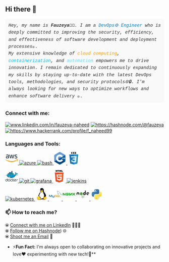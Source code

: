 ## Hi there 👋


<p style="font-family: 'Courier New', Courier, monospace; font-size: 14px; line-height: 1.6; color: #2b2b2b; background-color: #f9f9f9; padding: 10px; border-radius: 5px;">
 <em> Hey, my name is <strong>Fauzeya</strong>👩‍💻. I am a <span style="color: #007ACC;">DevOps⚙ Engineer</span></em><em> who is deeply committed to improving the security</em>, <em>efficiency, and effectiveness of software development and deployment processes</em>🔄.<br> 
 <em> My extensive knowledge of <span style="color: #FF9900;">cloud computing</span>, <span style="color: #0DB7F2;">containerization</span>, and <span style="color: #61DAFB;">automation</span> empowers me to drive innovation</em>. 
 <em> I remain dedicated to continuously expanding my skills by staying up-to-date with the latest DevOps tools, methodologies, and security protocols🌐🔒. 
  I'm always looking for new ways to optimize workflows and enhance software delivery</em> 🚀.
</p>


<h3 align="left">Connect with me:</h3>
<p align="left">
<a href="https://linkedin.com/in/www.linkedin.com/in/fauzeya-naheed" target="blank"><img align="center" src="https://raw.githubusercontent.com/rahuldkjain/github-profile-readme-generator/master/src/images/icons/Social/linked-in-alt.svg" alt="www.linkedin.com/in/fauzeya-naheed" height="30" width="40" /></a>
  <a href="https://hashnode.com/https://hashnode.com/@fauzeya" target="blank"><img align="center" src="https://raw.githubusercontent.com/rahuldkjain/github-profile-readme-generator/master/src/images/icons/Social/hashnode.svg" alt="https://hashnode.com/@fauzeya" height="30" width="40" /></a>
<a href="https://www.hackerrank.com/https://www.hackerrank.com/profile/f_naheed99" target="blank"><img align="center" src="https://raw.githubusercontent.com/rahuldkjain/github-profile-readme-generator/master/src/images/icons/Social/hackerrank.svg" alt="https://www.hackerrank.com/profile/f_naheed99" height="30" width="40" /></a>
</p>

<h3 align="left">Languages and Tools:</h3>
<p align="left"> <a href="https://aws.amazon.com" target="_blank" rel="noreferrer"> <img src="https://raw.githubusercontent.com/devicons/devicon/master/icons/amazonwebservices/amazonwebservices-original-wordmark.svg" alt="aws" width="40" height="40"/> </a> 
 <a href="https://azure.microsoft.com/en-in/" target="_blank" rel="noreferrer"> <img src="https://www.vectorlogo.zone/logos/microsoft_azure/microsoft_azure-icon.svg" alt="azure" width="40" height="40"/> </a>
<a href="https://www.gnu.org/software/bash/" target="_blank" rel="noreferrer"> <img src="https://www.vectorlogo.zone/logos/gnu_bash/gnu_bash-icon.svg" alt="bash" width="40" height="40"/> </a> 
  <a href="https://www.w3schools.com/cpp/" target="_blank" rel="noreferrer"> <img src="https://raw.githubusercontent.com/devicons/devicon/master/icons/cplusplus/cplusplus-original.svg" alt="cplusplus" width="40" height="40"/> </a>
  <a href="https://www.w3schools.com/css/" target="_blank" rel="noreferrer"> <img src="https://raw.githubusercontent.com/devicons/devicon/master/icons/css3/css3-original-wordmark.svg" alt="css3" width="40" height="40"/> </a>
  
  <a href="https://www.docker.com/" target="_blank" rel="noreferrer"> <img src="https://raw.githubusercontent.com/devicons/devicon/master/icons/docker/docker-original-wordmark.svg" alt="docker" width="40" height="40"/> </a>
   <a href="https://git-scm.com/" target="_blank" rel="noreferrer"> <img src="https://www.vectorlogo.zone/logos/git-scm/git-scm-icon.svg" alt="git" width="40" height="40"/> </a>
  <a href="https://grafana.com" target="_blank" rel="noreferrer"> <img src="https://www.vectorlogo.zone/logos/grafana/grafana-icon.svg" alt="grafana" width="40" height="40"/> </a>
  <a href="https://www.w3.org/html/" target="_blank" rel="noreferrer"> <img src="https://raw.githubusercontent.com/devicons/devicon/master/icons/html5/html5-original-wordmark.svg" alt="html5" width="40" height="40"/> </a>
   <a href="https://www.jenkins.io" target="_blank" rel="noreferrer"> <img src="https://www.vectorlogo.zone/logos/jenkins/jenkins-icon.svg" alt="jenkins" width="40" height="40"/> </a> 
   
  <a href="https://kubernetes.io" target="_blank" rel="noreferrer"> <img src="https://www.vectorlogo.zone/logos/kubernetes/kubernetes-icon.svg" alt="kubernetes" width="40" height="40"/> </a> 
  <a href="https://www.linux.org/" target="_blank" rel="noreferrer"> <img src="https://raw.githubusercontent.com/devicons/devicon/master/icons/linux/linux-original.svg" alt="linux" width="40" height="40"/> </a> 
  <a href="https://www.mysql.com/" target="_blank" rel="noreferrer"> <img src="https://raw.githubusercontent.com/devicons/devicon/master/icons/mysql/mysql-original-wordmark.svg" alt="mysql" width="40" height="40"/> </a>
  <a href="https://www.nginx.com" target="_blank" rel="noreferrer"> <img src="https://raw.githubusercontent.com/devicons/devicon/master/icons/nginx/nginx-original.svg" alt="nginx" width="40" height="40"/> </a>
  <a href="https://nodejs.org" target="_blank" rel="noreferrer"> <img src="https://raw.githubusercontent.com/devicons/devicon/master/icons/nodejs/nodejs-original-wordmark.svg" alt="nodejs" width="40" height="40"/> </a>
  <a href="https://www.python.org" target="_blank" rel="noreferrer"> <img src="https://raw.githubusercontent.com/devicons/devicon/master/icons/python/python-original.svg" alt="python" width="40" height="40"/> </a> </p>
### 📫 How to reach me?

⦿ [Connect with me on LinkedIn](www.linkedin.com/in/fauzeya-naheed) 👨🏻‍💻  
⦿ [Follow me on Hashnode](https://hashnode.com/@Fauzeya)) 🌐  
⦿ [Shoot me an Email](mailto:f.naheed99@gmail.com) 💌  

- ⚡**Fun Fact:** I'm always open to collaborating on innovative projects and love❤️ experimenting with new tech!💬**



